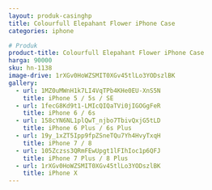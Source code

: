 ```yaml
---
layout: produk-casinghp
title: Colourfull Elepahant Flower iPhone Case
categories: iphone

# Produk
product-title: Colourfull Elepahant Flower iPhone Case
harga: 90000
sku: hn-1138
image-drive: 1rXGv0HoWZSMIT0XGv45tlLo3YODszlBK
gallery:
  - url: 1MZ0uMWnH1k7LI4VqTPb4KHe0EU-XnS5N
    title: iPhone 5 / 5s / SE
  - url: 1fecG8Kd9t1-LMIcQIQaTVi0jIGOGgFeR
    title: iPhone 6 / 6s
  - url: 158cYN6NL1plQwT_njbo7TbivQxjG5tLD
    title: iPhone 6 Plus / 6s Plus
  - url: 19y_1xZT5Ipp9fpZSneTQu7Yh4HvyTxqH
    title: iPhone 7 / 8
  - url: 105Zczss3QRmFEwUpgt1lFIhIoc1p6QFJ
    title: iPhone 7 Plus / 8 Plus
  - url: 1rXGv0HoWZSMIT0XGv45tlLo3YODszlBK
    title: iPhone X
---
```

